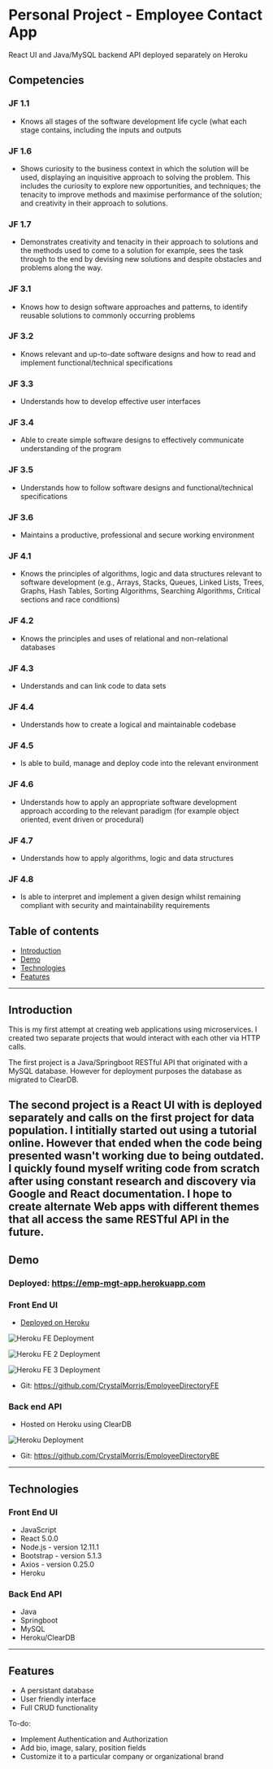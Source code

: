 # Personal Project - Employee Contact App





React UI and Java/MySQL backend API deployed separately on Heroku

## Competencies

### JF 1.1
+ Knows all stages of the software development life cycle (what each stage contains, including the inputs and outputs
### JF 1.6
+ Shows curiosity to the business context in which the solution will be used, displaying an inquisitive approach to solving the problem. This includes the curiosity to explore new opportunities, and techniques; the tenacity to improve methods and maximise performance of the solution; and creativity in their approach to solutions.
### JF 1.7
+ Demonstrates creativity and tenacity in their approach to solutions and the methods used to come to a solution for example, sees the task through to the end by devising new solutions and despite obstacles and problems along the way.
### JF 3.1	
+ Knows how to design software approaches and patterns, to identify reusable solutions to commonly occurring problems
### JF 3.2	
+ Knows relevant and up-to-date software designs and how to read and implement functional/technical specifications
### JF 3.3	
+ Understands how to develop effective user interfaces
### JF 3.4	
+ Able to create simple software designs to effectively communicate understanding of the program
### JF 3.5	
+ Understands how to follow software designs and functional/technical specifications
### JF 3.6	
+ Maintains a productive, professional and secure working environment
### JF 4.1	
+ Knows the principles of algorithms, logic and data structures relevant to software development (e.g., Arrays, Stacks, Queues, Linked Lists, Trees, Graphs, Hash Tables, Sorting Algorithms, Searching Algorithms, Critical sections and race conditions)
### JF 4.2	
+ Knows the principles and uses of relational and non-relational databases
### JF 4.3	
+ Understands and can link code to data sets
### JF 4.4	
+ Understands how to create a logical and maintainable codebase
### JF 4.5	
+ Is able to build, manage and deploy code into the relevant environment
### JF 4.6	
+ Understands how to apply an appropriate software development approach according to the relevant paradigm (for example object oriented, event driven or procedural)
### JF 4.7	
+ Understands how to apply algorithms, logic and data structures
### JF 4.8	
+ Is able to interpret and implement a given design whilst remaining compliant with security and maintainability requirements

## Table of contents

- [Introduction](#introduction)
- [Demo](#demo)
- [Technologies](#technologies)
- [Features](#features)


---

## Introduction

This is my first attempt at creating web applications using microservices. I created two separate projects that would interact with each other via HTTP calls. 

The first project is a Java/Springboot RESTful API that originated with a MySQL database. However for deployment purposes the database as migrated to ClearDB.  

The second project is a React UI with is deployed separately and calls on the first project for data population. I intitially started out using a tutorial online. However that ended when the code being presented wasn't working due to being outdated. I quickly found myself writing code from scratch after using constant research and discovery via Google and React documentation. I hope to create alternate Web apps with different themes that all access the same RESTful API in the future.
---

## Demo

### Deployed: https://emp-mgt-app.herokuapp.com 

### Front End UI 
+ [Deployed on Heroku](https://emp-mgt-app.herokuapp.com)

![Heroku FE Deployment][FEHero]

[FEHero]: https://github.com/CrystalMorris/MVPortfolio/blob/main/personal-projects/HerokuEmpFE-deployed.png "Screenshot of App UI Heroku Deployment"

![Heroku FE 2 Deployment][FEHero2]

[FEHero2]: https://github.com/CrystalMorris/MVPortfolio/blob/main/personal-projects/HerokuEmpFE-pg2-deployed.png "Screenshot of App UI Heroku Deployment"

![Heroku FE 3 Deployment][FEHero3]

[FEHero3]: https://github.com/CrystalMorris/MVPortfolio/blob/main/personal-projects/HerokuEmpFE-pg3-deployed.png "Screenshot of App UI Heroku Deployment"


+ Git: https://github.com/CrystalMorris/EmployeeDirectoryFE

### Back end API  
+ Hosted on Heroku using ClearDB 


![Heroku Deployment][BEHero]

[BEHero]: https://github.com/CrystalMorris/MVPortfolio/blob/main/personal-projects/HerokuEmpBE-deployed.png "Screenshot of API Heroku Deployment"
+ Git: https://github.com/CrystalMorris/EmployeeDirectoryBE 
---

## Technologies

### Front End UI
- JavaScript
- React 5.0.0
- Node.js - version 12.11.1
- Bootstrap - version 5.1.3
- Axios - version 0.25.0
- Heroku
### Back End API
- Java
- Springboot
- MySQL
- Heroku/ClearDB



---


## Features

- A persistant database
- User friendly interface
- Full CRUD functionality

To-do:

- Implement Authentication and Authorization
- Add bio, image, salary, position fields
- Customize it to a particular company or organizational brand




